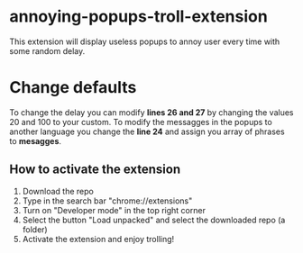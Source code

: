 # annoying-popups-troll-extension
This extension will display useless popups to annoy user every time with some random delay.

# Change defaults
To change the delay you can modify **lines 26 and 27** by changing the values 20 and 100 to your custom.
To modify the messagges in the popups to another language you change the **line 24** and assign you array of phrases to **mesagges**.

## How to activate the extension
1. Download the repo
2. Type in the search bar "chrome://extensions"
3. Turn on "Developer mode" in the top right corner
4. Select the button "Load unpacked" and select the downloaded repo (a folder)
5. Activate the extension and enjoy trolling!
